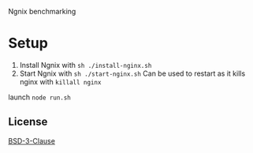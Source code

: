 Ngnix benchmarking

# Setup

1. Install Ngnix with `sh ./install-nginx.sh` 
2. Start Ngnix with `sh ./start-nginx.sh`  Can be used to restart as it kills nginx with `killall nginx`

launch `node run.sh`

## License

[BSD-3-Clause](LICENSE)

